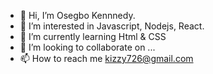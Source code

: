 - 👋 Hi, I’m Osegbo Kennnedy.
- 👀 I’m interested in Javascript, Nodejs, React.
- 🌱 I’m currently learning Html & CSS
- 💞️ I’m looking to collaborate on ...
- 📫 How to reach me kizzy726@gmail.com

<!---
OsegboKen/OsegboKen is a ✨ special ✨ repository because its `README.md` (this file) appears on your GitHub profile.
You can click the Preview link to take a look at your changes.
--->
